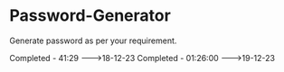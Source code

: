 # Password-Generator

Generate password as per your requirement.

Completed - 41:29 --->18-12-23
Completed - 01:26:00 --->19-12-23

